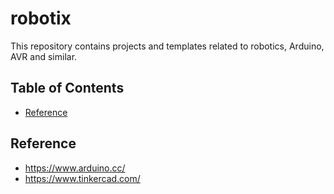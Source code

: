 # robotix
This repository contains projects and templates related to robotics, Arduino, AVR and similar. 
## Table of Contents
* [Reference](#reference)

## Reference
* https://www.arduino.cc/
* https://www.tinkercad.com/
